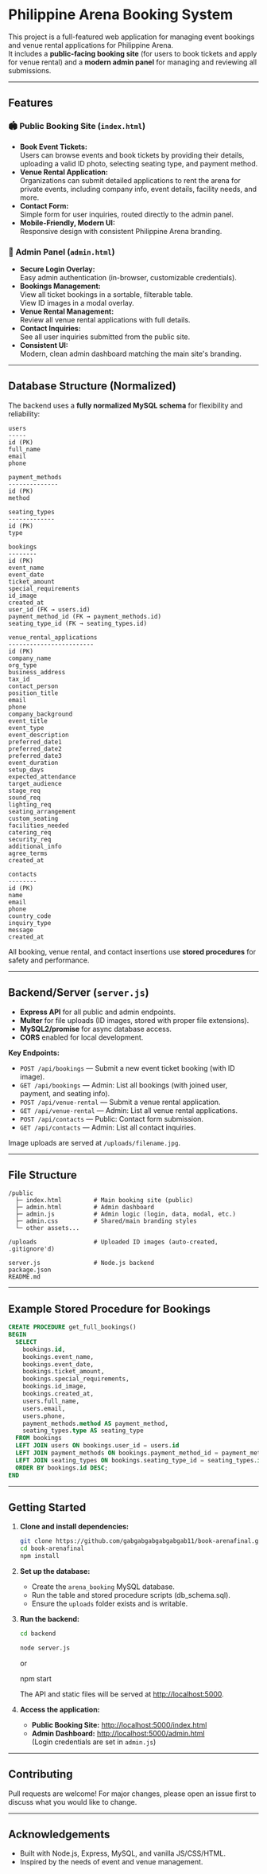 # Philippine Arena Booking System

This project is a full-featured web application for managing event bookings and venue rental applications for  Philippine Arena.  
It includes a **public-facing booking site** (for users to book tickets and apply for venue rental) and a **modern admin panel** for managing and reviewing all submissions.

---

## Features

### 🏟️ Public Booking Site (`index.html`)
- **Book Event Tickets:**  
  Users can browse events and book tickets by providing their details, uploading a valid ID photo, selecting seating type, and payment method.
- **Venue Rental Application:**  
  Organizations can submit detailed applications to rent the arena for private events, including company info, event details, facility needs, and more.
- **Contact Form:**  
  Simple form for user inquiries, routed directly to the admin panel.
- **Mobile-Friendly, Modern UI:**  
  Responsive design with consistent Philippine Arena branding.

### 🔑 Admin Panel (`admin.html`)
- **Secure Login Overlay:**  
  Easy admin authentication (in-browser, customizable credentials).
- **Bookings Management:**  
  View all ticket bookings in a sortable, filterable table.  
  View ID images in a modal overlay.
- **Venue Rental Management:**  
  Review all venue rental applications with full details.
- **Contact Inquiries:**  
  See all user inquiries submitted from the public site.
- **Consistent UI:**  
  Modern, clean admin dashboard matching the main site's branding.

---

## Database Structure (Normalized)

The backend uses a **fully normalized MySQL schema** for flexibility and reliability:

```
users
-----
id (PK)
full_name
email
phone

payment_methods
--------------
id (PK)
method

seating_types
-------------
id (PK)
type

bookings
--------
id (PK)
event_name
event_date
ticket_amount
special_requirements
id_image
created_at
user_id (FK → users.id)
payment_method_id (FK → payment_methods.id)
seating_type_id (FK → seating_types.id)

venue_rental_applications
------------------------
id (PK)
company_name
org_type
business_address
tax_id
contact_person
position_title
email
phone
company_background
event_title
event_type
event_description
preferred_date1
preferred_date2
preferred_date3
event_duration
setup_days
expected_attendance
target_audience
stage_req
sound_req
lighting_req
seating_arrangement
custom_seating
facilities_needed
catering_req
security_req
additional_info
agree_terms
created_at

contacts
--------
id (PK)
name
email
phone
country_code
inquiry_type
message
created_at
```

All booking, venue rental, and contact insertions use **stored procedures** for safety and performance.

---

## Backend/Server (`server.js`)

- **Express API** for all public and admin endpoints.
- **Multer** for file uploads (ID images, stored with proper file extensions).
- **MySQL2/promise** for async database access.
- **CORS** enabled for local development.

**Key Endpoints:**
- `POST /api/bookings` — Submit a new event ticket booking (with ID image).
- `GET /api/bookings` — Admin: List all bookings (with joined user, payment, and seating info).
- `POST /api/venue-rental` — Submit a venue rental application.
- `GET /api/venue-rental` — Admin: List all venue rental applications.
- `POST /api/contacts` — Public: Contact form submission.
- `GET /api/contacts` — Admin: List all contact inquiries.

Image uploads are served at `/uploads/filename.jpg`.

---

## File Structure

```
/public
  ├─ index.html         # Main booking site (public)
  ├─ admin.html         # Admin dashboard
  ├─ admin.js           # Admin logic (login, data, modal, etc.)
  ├─ admin.css          # Shared/main branding styles
  └─ other assets...

/uploads                # Uploaded ID images (auto-created, .gitignore'd)

server.js               # Node.js backend
package.json
README.md
```

---

## Example Stored Procedure for Bookings

```sql
CREATE PROCEDURE get_full_bookings()
BEGIN
  SELECT 
    bookings.id,
    bookings.event_name,
    bookings.event_date,
    bookings.ticket_amount,
    bookings.special_requirements,
    bookings.id_image,
    bookings.created_at,
    users.full_name,
    users.email,
    users.phone,
    payment_methods.method AS payment_method,
    seating_types.type AS seating_type
  FROM bookings
  LEFT JOIN users ON bookings.user_id = users.id
  LEFT JOIN payment_methods ON bookings.payment_method_id = payment_methods.id
  LEFT JOIN seating_types ON bookings.seating_type_id = seating_types.id
  ORDER BY bookings.id DESC;
END
```

---

## Getting Started

1. **Clone and install dependencies:**
    ```sh
    git clone https://github.com/gabgabgabgabgabgab11/book-arenafinal.git
    cd book-arenafinal
    npm install
    ```

2. **Set up the database:**
    - Create the `arena_booking` MySQL database.
    - Run the table and stored procedure scripts (db_schema.sql).
    - Ensure the `uploads` folder exists and is writable.

3. **Run the backend:**
    ```sh
    cd backend

    node server.js
    ```
    or

    npm start


    The API and static files will be served at [http://localhost:5000](http://localhost:5000).

4. **Access the application:**
    - **Public Booking Site:** [http://localhost:5000/index.html](http://localhost:5000/index.html)
    - **Admin Dashboard:** [http://localhost:5000/admin.html](http://localhost:5000/admin.html)  
      (Login credentials are set in `admin.js`)

---



## Contributing

Pull requests are welcome! For major changes, please open an issue first to discuss what you would like to change.

---

## Acknowledgements

- Built with Node.js, Express, MySQL, and vanilla JS/CSS/HTML.
- Inspired by the needs of event and venue management.

